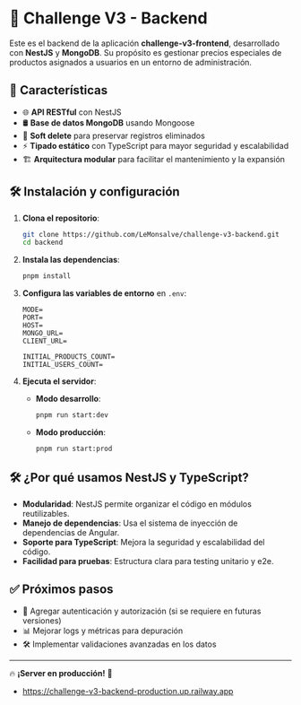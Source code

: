 # 🚀 Challenge V3 - Backend

Este es el backend de la aplicación **challenge-v3-frontend**, desarrollado con **NestJS** y **MongoDB**. Su propósito es gestionar precios especiales de productos asignados a usuarios en un entorno de administración.

## 📌 Características

- 🌐 **API RESTful** con NestJS
- 🛢️ **Base de datos MongoDB** usando Mongoose
- 🔄 **Soft delete** para preservar registros eliminados
- ⚡ **Tipado estático** con TypeScript para mayor seguridad y escalabilidad
- 🏗️ **Arquitectura modular** para facilitar el mantenimiento y la expansión

## 🛠️ Instalación y configuración

1. **Clona el repositorio**:
    ```sh
    git clone https://github.com/LeMonsalve/challenge-v3-backend.git
    cd backend
    ```

2. **Instala las dependencias**:
    ```sh
    pnpm install
    ```

3. **Configura las variables de entorno** en `.env`:
    ```env
    MODE=
    PORT=
    HOST=
    MONGO_URL=
    CLIENT_URL=

    INITIAL_PRODUCTS_COUNT=
    INITIAL_USERS_COUNT=
    ```

4. **Ejecuta el servidor**:

    - **Modo desarrollo**:
      ```sh
      pnpm run start:dev
      ```
    - **Modo producción**:
      ```sh
      pnpm run start:prod
      ```

## 🛠️ ¿Por qué usamos NestJS y TypeScript?

- **Modularidad**: NestJS permite organizar el código en módulos reutilizables.
- **Manejo de dependencias**: Usa el sistema de inyección de dependencias de Angular.
- **Soporte para TypeScript**: Mejora la seguridad y escalabilidad del código.
- **Facilidad para pruebas**: Estructura clara para testing unitario y e2e.

## ✅ Próximos pasos
- 🚀 Agregar autenticación y autorización (si se requiere en futuras versiones)
- 📊 Mejorar logs y métricas para depuración
- 🛠️ Implementar validaciones avanzadas en los datos

---

🔥 **¡Server en producción!** 🚀
- https://challenge-v3-backend-production.up.railway.app